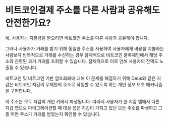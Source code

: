 # 비트코인 ​​결제 주소를 다른 사람과 공유해도 안전한가요?

예, 사용자는 지불금을 받으려면 비트코인 ​​주소를 다른 사람과 공유해야 합니다.

그러나 사용자가 거래를 받기 위해 동일한 주소를 사용하여 사용자에게 비용을 지불하는 사람보다 반복적으로 거래를 수신하는 경우 잠재적으로 비트코인 ​​블록체인에서 해당 주소와 관련된 과거 거래를 조회할 수 있습니다. 잠재적으로 이로 인해 사용자의 잔액도 노출될 수 있습니다.

비트코인 및 비트코인 ​​기반 암호화폐에 대해 이 문제를 해결하기 위해 Deus와 같은 지갑은 비트코인 ​​지갑이 무제한의 주소로 작동할 수 있도록 하는 개인 정보 보호 메커니즘을 구현합니다.

이 주소는 모두 지갑의 개인 키에서 파생됩니다. 따라서 사용자가 한 지갑 앱에서 다른 지갑 앱으로 마이그레이션할 때 대상 앱은 지갑이 가지고 있던 모든 주소를 파생하고 그 중 어떤 주소가 거래를 받았는지 확인할 수 있습니다.